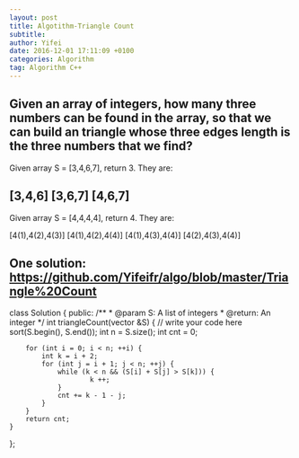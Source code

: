 ```yaml
---
layout: post
title: Algotithm-Triangle Count
subtitle: 
author: Yifei
date: 2016-12-01 17:11:09 +0100
categories: Algorithm
tag: Algorithm C++
---
```



Given an array of integers, how many three numbers can be found in the array, so that we can build an triangle whose three edges length is the three numbers that we find?
----------------------------------------------------------------------
Given array S = [3,4,6,7], return 3. They are:

[3,4,6]
[3,6,7]
[4,6,7]
-----------------------------------------------
Given array S = [4,4,4,4], return 4. They are:

[4(1),4(2),4(3)]
[4(1),4(2),4(4)]
[4(1),4(3),4(4)]
[4(2),4(3),4(4)]

One solution: https://github.com/Yifeifr/algo/blob/master/Triangle%20Count
-----------------------------------------------------------------------



class Solution {
public:
    /**
     * @param S: A list of integers
     * @return: An integer
     */
    int triangleCount(vector<int> &S) {
        // write your code here
        sort(S.begin(), S.end());
        int n = S.size();
        int cnt = 0;
        
        for (int i = 0; i < n; ++i) {
            int k = i + 2;
            for (int j = i + 1; j < n; ++j) {
                while (k < n && (S[i] + S[j] > S[k])) {
                        k ++;
                }
                cnt += k - 1 - j;
            }
        }
        return cnt;
    }
};
